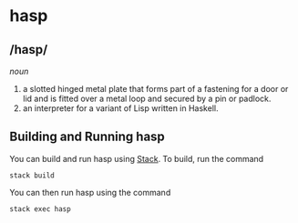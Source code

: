 # hasp
## /hasp/
*noun*
1. a slotted hinged metal plate that forms part of a fastening for a door or lid
and is fitted over a metal loop and secured by a pin or padlock.
2. an interpreter for a variant of Lisp written in Haskell.

## Building and Running hasp

You can build and run hasp using [Stack](https://docs.haskellstack.org). To
build, run the command

    stack build

You can then run hasp using the command

    stack exec hasp
